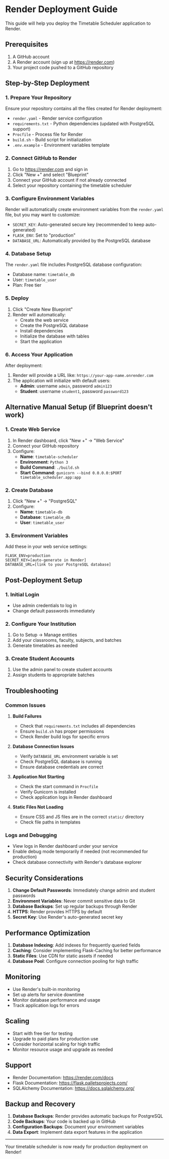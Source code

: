 # Render Deployment Guide

This guide will help you deploy the Timetable Scheduler application to Render.

## Prerequisites

1. A GitHub account
2. A Render account (sign up at https://render.com)
3. Your project code pushed to a GitHub repository

## Step-by-Step Deployment

### 1. Prepare Your Repository

Ensure your repository contains all the files created for Render deployment:
- `render.yaml` - Render service configuration
- `requirements.txt` - Python dependencies (updated with PostgreSQL support)
- `Procfile` - Process file for Render
- `build.sh` - Build script for initialization
- `.env.example` - Environment variables template

### 2. Connect GitHub to Render

1. Go to https://render.com and sign in
2. Click "New +" and select "Blueprint"
3. Connect your GitHub account if not already connected
4. Select your repository containing the timetable scheduler

### 3. Configure Environment Variables

Render will automatically create environment variables from the `render.yaml` file, but you may want to customize:

- `SECRET_KEY`: Auto-generated secure key (recommended to keep auto-generated)
- `FLASK_ENV`: Set to "production"
- `DATABASE_URL`: Automatically provided by the PostgreSQL database

### 4. Database Setup

The `render.yaml` file includes PostgreSQL database configuration:
- Database name: `timetable_db`
- User: `timetable_user`
- Plan: Free tier

### 5. Deploy

1. Click "Create New Blueprint"
2. Render will automatically:
   - Create the web service
   - Create the PostgreSQL database
   - Install dependencies
   - Initialize the database with tables
   - Start the application

### 6. Access Your Application

After deployment:
1. Render will provide a URL like: `https://your-app-name.onrender.com`
2. The application will initialize with default users:
   - **Admin**: username `admin`, password `admin123`
   - **Student**: username `student1`, password `password123`

## Alternative Manual Setup (if Blueprint doesn't work)

### 1. Create Web Service

1. In Render dashboard, click "New +" → "Web Service"
2. Connect your GitHub repository
3. Configure:
   - **Name**: `timetable-scheduler`
   - **Environment**: `Python 3`
   - **Build Command**: `./build.sh`
   - **Start Command**: `gunicorn --bind 0.0.0.0:$PORT timetable_scheduler.app:app`

### 2. Create Database

1. Click "New +" → "PostgreSQL"
2. Configure:
   - **Name**: `timetable-db`
   - **Database**: `timetable_db`
   - **User**: `timetable_user`

### 3. Environment Variables

Add these in your web service settings:
```
FLASK_ENV=production
SECRET_KEY=[auto-generate in Render]
DATABASE_URL=[link to your PostgreSQL database]
```

## Post-Deployment Setup

### 1. Initial Login
- Use admin credentials to log in
- Change default passwords immediately

### 2. Configure Your Institution
1. Go to Setup → Manage entities
2. Add your classrooms, faculty, subjects, and batches
3. Generate timetables as needed

### 3. Create Student Accounts
1. Use the admin panel to create student accounts
2. Assign students to appropriate batches

## Troubleshooting

### Common Issues

1. **Build Failures**
   - Check that `requirements.txt` includes all dependencies
   - Ensure `build.sh` has proper permissions
   - Check Render build logs for specific errors

2. **Database Connection Issues**
   - Verify `DATABASE_URL` environment variable is set
   - Check PostgreSQL database is running
   - Ensure database credentials are correct

3. **Application Not Starting**
   - Check the start command in `Procfile`
   - Verify Gunicorn is installed
   - Check application logs in Render dashboard

4. **Static Files Not Loading**
   - Ensure CSS and JS files are in the correct `static/` directory
   - Check file paths in templates

### Logs and Debugging

- View logs in Render dashboard under your service
- Enable debug mode temporarily if needed (not recommended for production)
- Check database connectivity with Render's database explorer

## Security Considerations

1. **Change Default Passwords**: Immediately change admin and student passwords
2. **Environment Variables**: Never commit sensitive data to Git
3. **Database Backups**: Set up regular backups through Render
4. **HTTPS**: Render provides HTTPS by default
5. **Secret Key**: Use Render's auto-generated secret key

## Performance Optimization

1. **Database Indexing**: Add indexes for frequently queried fields
2. **Caching**: Consider implementing Flask-Caching for better performance
3. **Static Files**: Use CDN for static assets if needed
4. **Database Pool**: Configure connection pooling for high traffic

## Monitoring

- Use Render's built-in monitoring
- Set up alerts for service downtime
- Monitor database performance and usage
- Track application logs for errors

## Scaling

- Start with free tier for testing
- Upgrade to paid plans for production use
- Consider horizontal scaling for high traffic
- Monitor resource usage and upgrade as needed

## Support

- Render Documentation: https://render.com/docs
- Flask Documentation: https://flask.palletsprojects.com/
- SQLAlchemy Documentation: https://docs.sqlalchemy.org/

## Backup and Recovery

1. **Database Backups**: Render provides automatic backups for PostgreSQL
2. **Code Backups**: Your code is backed up in GitHub
3. **Configuration Backups**: Document your environment variables
4. **Data Export**: Implement data export features in the application

---

Your timetable scheduler is now ready for production deployment on Render!